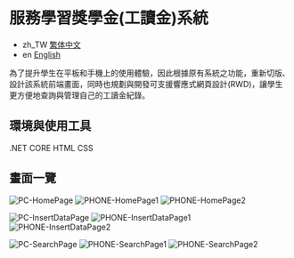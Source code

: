 # 服務學習獎學金(工讀金)系統

- zh_TW [繁体中文](https://github.com/nishikino25/nw-schoolship-system/blob/main/README.md)
- en [English](https://github.com/nishikino25/nw-schoolship-system/blob/main/README.EN.md)

為了提升學生在平板和手機上的使用體驗，因此根據原有系統之功能，重新切版、設計該系統前端畫面，同時也規劃與開發可支援響應式網頁設計(RWD)，讓學生更方便地查詢與管理自己的工讀金紀錄。

## 環境與使用工具
.NET CORE
HTML
CSS

## 畫面一覽
![PC-HomePage](https://github.com/user-attachments/assets/0e4bdc7d-98b5-4400-835f-89de1e0924fe)
![PHONE-HomePage1](https://github.com/user-attachments/assets/d145c27c-d925-4b9a-9666-918fccd4e047)
![PHONE-HomePage2](https://github.com/user-attachments/assets/b9bc5d60-4eed-4137-a2a6-d260c1363e5f)

![PC-InsertDataPage](https://github.com/user-attachments/assets/d36f2196-1d6a-4644-b63e-4e5ec8147210)
![PHONE-InsertDataPage1](https://github.com/user-attachments/assets/dc76fe0b-cc03-4ccc-9991-9868e0fd8e90)
![PHONE-InsertDataPage2](https://github.com/user-attachments/assets/e987db5e-689e-4e59-b718-cc1ff79e431e)

![PC-SearchPage](https://github.com/user-attachments/assets/cac58c2f-8acb-4d25-8f0b-731b4d3cd653)
![PHONE-SearchPage1](https://github.com/user-attachments/assets/0dc66a43-d892-4fa7-b3f7-ad329c154f21)
![PHONE-SearchPage2](https://github.com/user-attachments/assets/e7e799a8-3790-4b8c-ad51-63b8e6000cd6)

